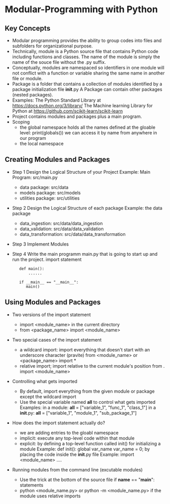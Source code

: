 # Modular-Programming with Python

## Key Concepts

* Modular programming provides the ability to group codes into files and subfolders for organizational purpose.
* Technically, module is a Python source file that contains Python code including functions and classes.
  The name of the module is simply the name of the souce file without the .py suffix.
* Conceptually, modules are namespaced so identifiers in one module will not conflict with a function or variable sharing the same name in another file or module.
* Package is a folder that contains a collection of modules identified by a package initialization file
  __init__.py
  A Package can contain other packages (nested packages).
* Examples:
  The Python Standard Library at https://docs.python.org/3/library/
  The Machine learning Library for Python at https://github.com/scikit-learn/scikit-learn
* Project contains modules and packages plus a main program.
* Scoping
  - the global namespace holds all the names defined at the gloable level: print(globals())
    we can access it by name from anywhere in our program
  - the local namespace

## Creating Modules and Packages

* Step 1 Design the Logical Structure of your Project
  Example:
  Main Program: src/main.py
  - data package: src/data
  - models package: src/models
  - utilities package: src/utilities

* Step 2 Design the Logical Structure of each package
  Example: the data package
  - data_ingestion: src/data/data_ingestion
  - data_validation: src/data/data_validation
  - data_transformation: src/data/data_transformation

* Step 3 Implement Modules

* Step 4 Write the main programm main.py that is going to start up and run the project.
         import statement

         def main():
             ......

         if __main__ == "__main__":
            main()

## Using Modules and Packages

* Two versions of the import statement
  - import <module_name> in the current directory
  - from <package_name> import <module_name>

* Two special cases of the import statement
  - a wildcard import: import everything that doesn't start with an underscore character (pravite)
    from  <module_name> or <package_name> import *
  - relative import; import relative to the current module's position
    from . import <module_name>

* Controlling what gets imported
  - By default, import everything from the given module or package except the wildcard import
  - Use the special variable named __all__ to control what gets imported
    Examples:
    in a module: __all__ = ["variable_1", "func_1", "class_1"]
    in a __init__.py: __all__ = ["variable_1", "module_1", "sub_package_1"]

* How does the import statement actually do?
  - we are adding entries to the gloabl namespace
  - implicit: execute any top-level code within that module
  - explicit:
    by defining a top-level function called init() for initializing a module
    Example:
    def init():
        global var_name
        var_name = 0;
    by placing the code inside the __init__.py file
    Example:
    import <module_name>
    ....


* Running modules from the command line (excutable modules)
  - Use the trick at the bottom of the source file
    if __name__ == "__main__":
       statements
  - python <module_name.py> or python -m <module_name.py> if the module uses relative imports


